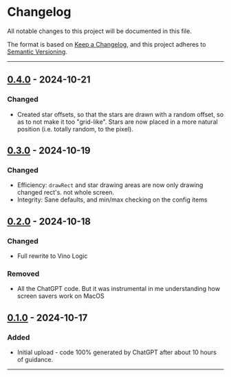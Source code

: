 # Changelog

All notable changes to this project will be documented in this file.

The format is based on [Keep a Changelog](https://keepachangelog.com/en/1.1.0/),
and this project adheres to [Semantic Versioning](https://semver.org/spec/v2.0.0.html).

---

## [0.4.0] - 2024-10-21

### Changed

- Created star offsets, so that the stars are drawn with a random offset, so as to not make it too "grid-like".  Stars are now placed in a more natural position (i.e. totally random, to the pixel).

## [0.3.0] - 2024-10-19

### Changed

- Efficiency: `drawRect` and star drawing areas are now only drawing changed rect's. not whole screen.
- Integrity: Sane defaults, and min/max checking on the config items

## [0.2.0] - 2024-10-18


### Changed

- Full rewrite to Vino Logic

### Removed

- All the ChatGPT code.  But it was instrumental in me understanding how screen savers work on MacOS

## [0.1.0] - 2024-10-17

### Added

- Initial upload - code 100% generated by ChatGPT after about 10 hours of guidance.

---

[unreleased]: https://github.com/vinorodrigues/StarSaver/compare/v0.4...HEAD
[0.4.0]: https://github.com/vinorodrigues/StarSaver/compare/v0.3...v0.4
[0.3.0]: https://github.com/vinorodrigues/StarSaver/compare/v0.2...v0.3
[0.2.0]: https://github.com/vinorodrigues/StarSaver/compare/v0.1...v0.2
[0.1.0]: https://github.com/vinorodrigues/StarSaver/releases/tag/v0.1
